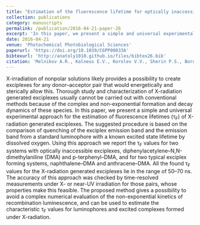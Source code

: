 ```yaml
---
title: "Estimation of the fluorescence lifetime for optically inaccessible exciplexes in nonpolar solutions under ionizing irradiation"
collection: publications
category: manuscripts
permalink: /publication/2016-04-21-paper-26
excerpt: 'In this paper, we present a simple and universal experimental approach for the estimation of fluorescence lifetimes of X-radiation generated exciplexes'
date: 2016-04-21
venue: 'Photochemical Photobiological Sciences'
paperurl: 'https://doi.org/10.1039/C6PP00033A'
bibtexurl: 'http://anatoly1010.github.io/files/bibtex26.bib'
citation: 'Melnikov A.R., Kalneus E.V., Korolev V.V., Sherin P.S., Borovkov V.I., Stass D.V. &quot;Estimation of the fluorescence lifetime for optically inaccessible exciplexes in nonpolar solutions under ionizing irradiation&quot; <i>Photochem. Photobiol. Sci.</i> 2016. 15(6). P. 767-778.'
---
```

X-irradiation of nonpolar solutions likely provides a possibility to create exciplexes for any donor–acceptor pair that would energetically and sterically allow this. Thorough study and characterization of X-radiation generated exciplexes usually cannot be carried out with conventional methods because of the complex and non-exponential formation and decay dynamics of these species. In this paper, we present a simple and universal experimental approach for the estimation of fluorescence lifetimes (τ<sub>F</sub>) of X-radiation generated exciplexes. The suggested procedure is based on the comparison of quenching of the exciplex emission band and the emission band from a standard luminophore with a known excited state lifetime by dissolved oxygen. Using this approach we report the τ<sub>F</sub> values for two systems with optically inaccessible exciplexes, diphenylacetylene–N,N-dimethylaniline (DMA) and p-terphenyl–DMA, and for two typical exciplex forming systems, naphthalene–DMA and anthracene–DMA. All the found τ<sub>F</sub> values for the X-radiation generated exciplexes lie in the range of 50–70 ns. The accuracy of this approach was checked by time-resolved measurements under X- or near-UV irradiation for those pairs, whose properties make this feasible. The proposed method gives a possibility to avoid a complex numerical evaluation of the non-exponential kinetics of recombination luminescence, and can be used to estimate the characteristic τ<sub>F</sub> values for luminophores and excited complexes formed under X-radiation.